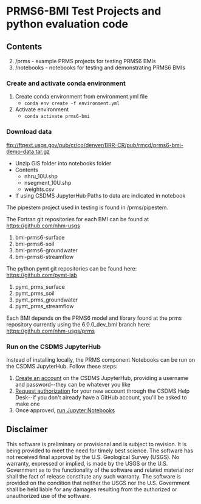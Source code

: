 # PRMS6-BMI Test Projects and python evaluation code

## Contents
2. /prms - example PRMS projects for testing PRMS6 BMIs
3. /notebooks - notebooks for testing and demonstrating PRMS6 BMIs

### Create and activate conda environment
1. Create conda environment from environment.yml file
    - `conda env create -f environment.yml`
2. Activate environment
    - `conda activate prms6-bmi `
### Download data

ftp://ftpext.usgs.gov/pub/cr/co/denver/BRR-CR/pub/rmcd/prms6-bmi-demo-data.tar.gz

- Unzip GIS folder into notebooks folder
- Contents
    - nhru_10U.shp
    - nsegment_10U.shp
    - weights.csv
- If using CSDMS JupyterHub Paths to data are indicated in notebook

The pipestem project used in testing is found in /prms/pipestem. 

The Fortran git repositories for each BMI can be found at https://github.com/nhm-usgs

1. bmi-prms6-surface
2. bmi-prms6-soil
3. bmi-prms6-groundwater
4. bmi-prms6-streamflow

The python pymt git repositories can be found here:
https://github.com/pymt-lab

1. pymt_prms_surface
2. pymt_prms_soil
3. pymt_prms_groundwater
3. pymt_prms_streamflow

Each BMI depends on the PRMS6 model and library found at the prms repository currently using the 6.0.0_dev_bmi branch here: https://github.com/nhm-usgs/prms

### Run on the CSDMS JupyterHub

Instead of installing locally,
the PRMS component Notebooks can be run on the CSDMS JupyterHub.
Follow these steps:

1. [Create an account](https://csdms.rc.colorado.edu/hub/signup) on the CSDMS JupyterHub, providing a username and password--they can be whatever you like
1. [Request authorization](https://github.com/csdms/help-desk/issues/new?assignees=mdpiper&labels=jupyterhub&template=new-csdms-jupyterhub-account.md&title=CSDMS+JupyterHub+account) for your new account through the CSDMS Help Desk--if you don't already have a GitHub account, you'll be asked to make one
1. Once approved, [run Jupyter Notebooks](https://workbench-csdms.colorado.edu/)

Disclaimer
----------

This software is preliminary or provisional and is subject to revision. It is
being provided to meet the need for timely best science. The software has not
received final approval by the U.S. Geological Survey (USGS). No warranty,
expressed or implied, is made by the USGS or the U.S. Government as to the
functionality of the software and related material nor shall the fact of release
constitute any such warranty. The software is provided on the condition that
neither the USGS nor the U.S. Government shall be held liable for any damages
resulting from the authorized or unauthorized use of the software.

